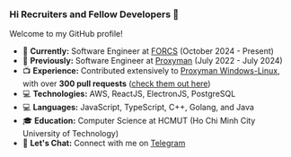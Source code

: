 ### Hi Recruiters and Fellow Developers 👋

Welcome to my GitHub profile!

- 📖 **Currently:** Software Engineer at [FORCS](https://www.forcs.com/en/) (October 2024 - Present)
- 📖 **Previously:** Software Engineer at [Proxyman](https://proxyman.io/) (July 2022 - July 2024)
- 📺 **Experience:** Contributed extensively to [Proxyman Windows-Linux](https://github.com/ProxymanApp/proxyman-windows-linux), with over **300 pull requests** ([check them out here](https://github.com/ProxymanApp/proxyman-windows-linux/issues?q=is%3Aopen+is%3Aissue+assignee%3Akics223w1+label%3A%22%E2%9C%85+Done%22))
- 💻 **Technologies:** AWS, ReactJS, ElectronJS, PostgreSQL
- 💻 **Languages:** JavaScript, TypeScript, C++, Golang, and Java
- 🎓 **Education:** Computer Science at HCMUT (Ho Chi Minh City University of Technology)
- 💬 **Let's Chat:** Connect with me on [Telegram](https://t.me/caoviethuy123)
